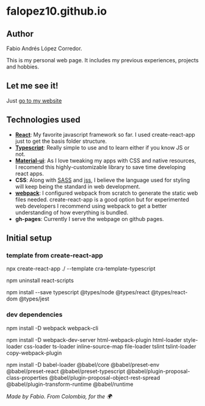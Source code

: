 # falopez10.github.io

## Author

Fabio Andrés López Corredor.

This is my personal web page. It includes my previous experiences, projects and hobbies.

## Let me see it!

Just [go to my website](https://falopez10.github.io/)

## Technologies used

* **[React](https://reactjs.org/)**: My favorite javascript framework so far. I used create-react-app just to get the basis folder structure.
* **[Typescript](https://www.typescriptlang.org/)**: Really simple to use and to learn either if you know JS or not.
* **[Material-ui](https://material-ui.com/)**: As I love tweaking my apps with CSS and native resources, I recomend this highly-customizable library to save time developing react apps.
* **CSS**: Along with [SASS](https://sass-lang.com/) and [jss](https://cssinjs.org/), I believe the language used for styling will keep being the standard in web development.
* **[webpack](https://webpack.js.org/)**: I configured webpack from scratch to generate the static web files needed. create-react-app is a good option but for experimented web developers I recommend using webpack to get a better understanding of how everything is bundled.
* **gh-pages**: Currently I serve the webpage on github pages.

## Initial setup

### template from create-react-app

npx create-react-app ./ --template cra-template-typescript

npm uninstall react-scripts

npm install --save typescript @types/node @types/react @types/react-dom @types/jest

### dev dependencies

npm install -D webpack webpack-cli

npm install -D webpack-dev-server html-webpack-plugin html-loader style-loader css-loader ts-loader inline-source-map file-loader tslint tslint-loader copy-webpack-plugin

npm install -D babel-loader @babel/core @babel/preset-env @babel/preset-react @babel/preset-typescript @babel/plugin-proposal-class-properties @babel/plugin-proposal-object-rest-spread @babel/plugin-transform-runtime @babel/runtime

*Made by Fabio. From Colombia, for the 🌍*